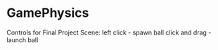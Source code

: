 # GamePhysics

Controls for Final Project Scene:
left click - spawn ball
click and drag - launch ball
